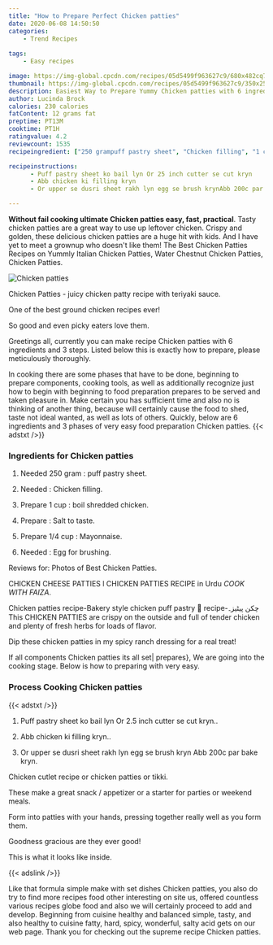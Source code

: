 ```yaml
---
title: "How to Prepare Perfect Chicken patties"
date: 2020-06-08 14:50:50
categories:
    - Trend Recipes
    
tags:
    - Easy recipes

image: https://img-global.cpcdn.com/recipes/05d5499f963627c9/680x482cq70/chicken-patties-recipe-main-photo.jpg
thumbnail: https://img-global.cpcdn.com/recipes/05d5499f963627c9/350x250cq70/chicken-patties-recipe-main-photo.jpg
description: Easiest Way to Prepare Yummy Chicken patties with 6 ingredients and 3 stages of easy cooking.
author: Lucinda Brock
calories: 230 calories
fatContent: 12 grams fat
preptime: PT13M
cooktime: PT1H
ratingvalue: 4.2
reviewcount: 1535
recipeingredient: ["250 grampuff pastry sheet", "Chicken filling", "1 cupboil shredded chicken", "Salt to taste", "1/4 cupMayonnaise", "Egg for brushing"]

recipeinstructions: 
      - Puff pastry sheet ko bail lyn Or 25 inch cutter se cut kryn 
      - Abb chicken ki filling kryn 
      - Or upper se dusri sheet rakh lyn egg se brush krynAbb 200c par bake kryn

---
```




**Without fail cooking ultimate Chicken patties easy, fast, practical**. Tasty chicken patties are a great way to use up leftover chicken. Crispy and golden, these delicious chicken patties are a huge hit with kids. And I have yet to meet a grownup who doesn&#39;t like them! The Best Chicken Patties Recipes on Yummly Italian Chicken Patties, Water Chestnut Chicken Patties, Chicken Patties.


![Chicken patties](https://img-global.cpcdn.com/recipes/05d5499f963627c9/680x482cq70/chicken-patties-recipe-main-photo.jpg "Chicken patties")



Chicken Patties - juicy chicken patty recipe with teriyaki sauce.

One of the best ground chicken recipes ever!

So good and even picky eaters love them.


Greetings all, currently you can make recipe Chicken patties with 6 ingredients and 3 steps. Listed below this is exactly how to prepare, please meticulously thoroughly.

In cooking there are some phases that have to be done, beginning to prepare components, cooking tools, as well as additionally recognize just how to begin with beginning to food preparation prepares to be served and taken pleasure in. Make certain you has sufficient time and also no is thinking of another thing, because will certainly cause the food to shed, taste not ideal wanted, as well as lots of others. Quickly, below are 6 ingredients and 3 phases of very easy food preparation Chicken patties.
{{< adstxt />}}

### Ingredients for Chicken patties


1. Needed 250 gram : puff pastry sheet.

1. Needed  : Chicken filling.

1. Prepare 1 cup : boil shredded chicken.

1. Prepare  : Salt to taste.

1. Prepare 1/4 cup : Mayonnaise.

1. Needed  : Egg for brushing.


Reviews for: Photos of Best Chicken Patties.

CHICKEN CHEESE PATTIES l CHICKEN PATTIES RECIPE in Urdu *COOK WITH FAIZA*.

Chicken patties recipe-Bakery style chicken puff pastry 🥮 recipe-چکن پیٹیز۔ This CHICKEN PATTIES are crispy on the outside and full of tender chicken and plenty of fresh herbs for loads of flavor.

Dip these chicken patties in my spicy ranch dressing for a real treat!


If all components Chicken patties its all set| prepares}, We are going into the cooking stage. Below is how to preparing with very easy.

### Process Cooking Chicken patties

{{< adstxt />}}


1. Puff pastry sheet ko bail lyn 
Or 2.5 inch cutter se cut kryn..



1. Abb chicken ki filling kryn..



1. Or upper se dusri sheet rakh lyn egg se brush kryn
Abb 200c par bake kryn.




Chicken cutlet recipe or chicken patties or tikki.

These make a great snack / appetizer or a starter for parties or weekend meals.

Form into patties with your hands, pressing together really well as you form them.

Goodness gracious are they ever good!

This is what it looks like inside.


{{< adslink />}}

Like that formula simple make with set dishes Chicken patties, you also do try to find more recipes food other interesting on site us, offered countless various recipes globe food and also we will certainly proceed to add and develop. Beginning from cuisine healthy and balanced simple, tasty, and also healthy to cuisine fatty, hard, spicy, wonderful, salty acid gets on our web page. Thank you for checking out the supreme recipe Chicken patties.
